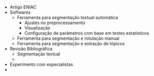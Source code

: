 



 - Artigo ENIAC
 - Softwares
 	- Ferramenta para segmentação textual automática
		- Ajustes no preprocessamento
		- Visualização
		- Configuração de parâmetros com base em testes estatísticos
	- Ferramenta para segmentação e rotulação manual
	- Ferramenta para segmentação e extração de tópicos 
 - Revisão Bibliográfica 
 	- Segmentação textual
	- 
 - Experimento com especialistas
 - 
